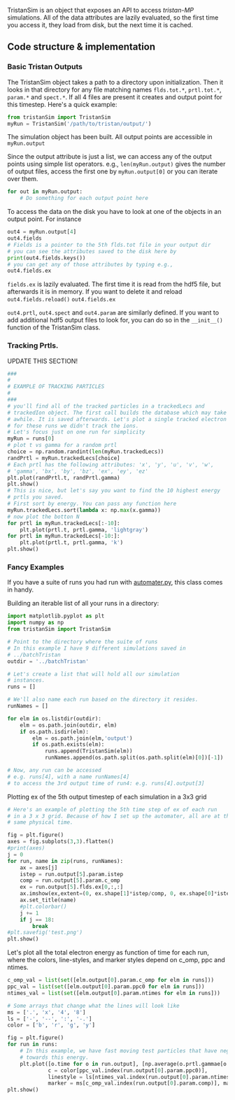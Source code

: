 TristanSim is an object that exposes an API to access *tristan-MP* simulations. 
All of the data attributes are lazily evaluated, so the first time you access it, 
they load from disk, but the next time it is cached.

## Code structure & implementation

### Basic Tristan Outputs
The TristanSim object takes a path to a directory upon initialization. Then it looks in that directory for any 
file matching names `flds.tot.*`, `prtl.tot.*`, `param.*` and `spect.*`. If all 4 files are present it creates 
and output point for this timestep. Here's a quick example:
```python
from tristanSim import TristanSim
myRun = TristanSim('/path/to/tristan/output/')
```
The simulation object has been built. All output points are accessible in `myRun.output`


Since the output attribute is just a list, we can access any of the output points using simple
list operators. e.g., `len(myRun.output)` gives the number of output files, access the first 
one by `myRun.output[0]` or you can iterate over them.
```python
for out in myRun.output:
    # Do something for each output point here
```

To access the data on the disk you have to look at one of the objects in an output point. For instance 
```python
out4 = myRun.output[4]
out4.fields 
# Fields is a pointer to the 5th flds.tot file in your output dir
# you can see the attributes saved to the disk here by
print(out4.fields.keys()) 
# you can get any of those attributes by typing e.g.,
out4.fields.ex
```
`fields.ex` is lazily evaluated. The first time it is read from the hdf5 file, but afterwards it is in memory. If you want to delete it and reload `out4.fields.reload()` `out4.fields.ex`

`out4.prtl`, `out4.spect` and `out4.param` are similarly defined. If you want to add additional hdf5 output files to look for, you can do so in the `__init__()` function of the TristanSim class.

### Tracking Prtls.

UPDATE THIS SECTION!

```python
###
#
# EXAMPLE OF TRACKING PARTICLES
#
###
# you'll find all of the tracked particles in a trackedLecs and 
# trackedIon object. The first call builds the database which may take
# awhile. It is saved afterwards. Let's plot a single tracked electron
# for these runs we didn't track the ions. 
# Let's focus just on one run for simplicity
myRun = runs[0]
# plot t vs gamma for a random prtl
choice = np.random.randint(len(myRun.trackedLecs))
randPrtl = myRun.trackedLecs[choice]
# Each prtl has the following attributes: 'x', 'y', 'u', 'v', 'w', 
# 'gamma', 'bx', 'by', 'bz', 'ex', 'ey', 'ez'
plt.plot(randPrtl.t, randPrtl.gamma)
plt.show()
# This is nice, but let's say you want to find the 10 highest energy
# prtls you saved.
# First sort by energy. You can pass any function here
myRun.trackedLecs.sort(lambda x: np.max(x.gamma))
# now plot the botton N
for prtl in myRun.trackedLecs[:-10]:
    plt.plot(prtl.t, prtl.gamma, 'lightgray')
for prtl in myRun.trackedLecs[-10:]:
    plt.plot(prtl.t, prtl.gamma, 'k')
plt.show()
```
### Fancy Examples
If you have a suite of runs you had run with [automater.py](automater.md), 
this class comes in handy. 

Building an iterable list of all your runs in a directory:
```python
import matplotlib.pyplot as plt
import numpy as np
from tristanSim import TristanSim

# Point to the directory where the suite of runs
# In this example I have 9 different simulations saved in
# ../batchTristan
outdir = '../batchTristan'

# Let's create a list that will hold all our simulation 
# instances.
runs = []

# We'll also name each run based on the directory it resides.
runNames = [] 

for elm in os.listdir(outdir):
    elm = os.path.join(outdir, elm)
    if os.path.isdir(elm):
        elm = os.path.join(elm,'output')
        if os.path.exists(elm):
            runs.append(TristanSim(elm))
            runNames.append(os.path.split(os.path.split(elm)[0])[-1])

# Now, any run can be accessed 
# e.g. runs[4], with a name runNames[4]
# to access the 3rd output time of run4: e.g. runs[4].output[3]
```

Plotting ex of the 5th output timestep of each simulation in a 3x3 grid 

```python
# Here's an example of plotting the 5th time step of ex of each run
# in a 3 x 3 grid. Because of how I set up the automater, all are at the
# same physical time.

fig = plt.figure()
axes = fig.subplots(3,3).flatten()
#print(axes)
j = 0
for run, name in zip(runs, runNames):
    ax = axes[j]
    istep = run.output[5].param.istep
    comp = run.output[5].param.c_omp
    ex = run.output[5].flds.ex[0,:,:]
    ax.imshow(ex,extent=(0, ex.shape[1]*istep/comp, 0, ex.shape[0]*istep/comp), origin = 'lower')
    ax.set_title(name)
    #plt.colorbar()
    j += 1
    if j == 18:
        break
#plt.savefig('test.png')
plt.show()
```

Let's plot all the total electron energy as function of time for each run, where the colors, line-styles,
and marker styles depend on c_omp, ppc and ntimes.

```python
c_omp_val = list(set([elm.output[0].param.c_omp for elm in runs]))
ppc_val = list(set([elm.output[0].param.ppc0 for elm in runs]))
ntimes_val = list(set([elm.output[0].param.ntimes for elm in runs]))

# Some arrays that change what the lines will look like
ms = ['.', 'x', '4', '8']
ls = ['-', '--', ':', '-.']
color = ['b', 'r', 'g', 'y']

fig = plt.figure()
for run in runs:
    # In this example, we have fast moving test particles that have negative indices we don't want to count
    # towards this energy.
    plt.plot([o.time for o in run.output], [np.average(o.prtl.gammae[o.prtl.inde>0]-1) for o in run.output],
             c = color[ppc_val.index(run.output[0].param.ppc0)],
             linestyle = ls[ntimes_val.index(run.output[0].param.ntimes)],
             marker = ms[c_omp_val.index(run.output[0].param.comp)], markersize = 10)
plt.show()
```
